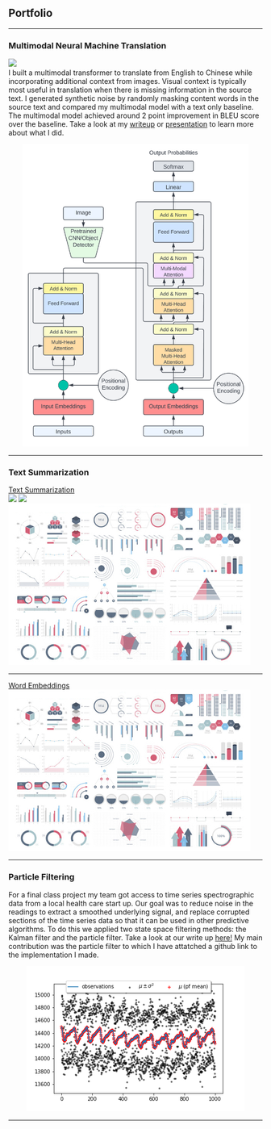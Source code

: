 ## Portfolio

---

### Multimodal Neural Machine Translation

[![](https://img.shields.io/badge/github-View_on_github-blue?logo=github)](https://github.com/natbcar/Multimodal-MT) \
I built a multimodal transformer to translate from English to Chinese while incorporating additional context from images. Visual context is typically most useful in translation when there is missing information in the source text. I generated synthetic noise by randomly masking content words in the source text and compared my multimodal model with a text only baseline. The multimodal model achieved around 2 point improvement in BLEU score over the baseline. Take a look at my [writeup](pdf/CS401R_Final_Project.pdf) or [presentation](pdf/mmt_presentation.pdf) to learn more about what I did.
<p align="center">
  <img src="images/MultiModal Transformer.png?raw=true" width="450" height="600">
</p>

---

### Text Summarization
[Text Summarization](/pdf/sample_presentation.pdf) \
[![](https://img.shields.io/badge/github-View_on_github-blue?logo=github)](link-to-our-project)
[![](https://img.shields.io/badge/streamlit-Open_in_streamlit-blue?logo=streamlit)](link-to-our-project)
<img src="images/dummy_thumbnail.jpg?raw=true"/>

---
[Word Embeddings](http://example.com/)
<img src="images/dummy_thumbnail.jpg?raw=true"/>

---

### Particle Filtering

For a final class project my team got access to time series spectrographic data from a local health care start up. Our goal was to reduce noise in the readings to extract a smoothed underlying signal, and replace corrupted sections of the time series data so that it can be used in other predictive algorithms. To do this we applied two state space filtering methods: the Kalman filter and the particle filter. Take a look at our write up [here!](/pdf/Vol_3_Filtering_Project.pdf) My main contribution was the particle filter to which I have attatched a github link to the implementation I made. 

<p align="center">
  <img src="images/pf_varplot1000_2 (1).png"/>
</p>


---
